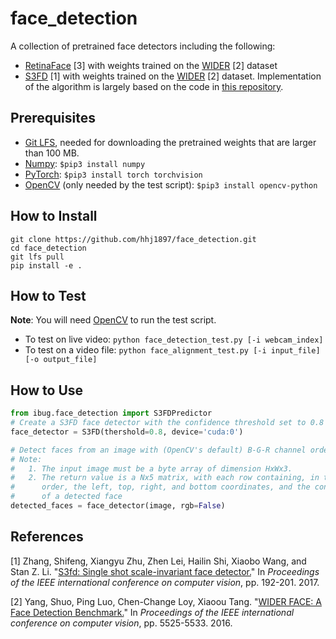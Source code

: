 # face_detection
A collection of pretrained face detectors including the following:
* [RetinaFace](https://arxiv.org/pdf/1905.00641) \[3\] with weights trained on the [WIDER](http://shuoyang1213.me/WIDERFACE/) \[2\] dataset
* [S3FD](http://openaccess.thecvf.com/content_ICCV_2017/papers/Zhang_S3FD_Single_Shot_ICCV_2017_paper.pdf) \[1\] with weights trained on the [WIDER](http://shuoyang1213.me/WIDERFACE/) \[2\] dataset. Implementation of the algorithm is largely based on the code in [this repository](https://github.com/cs-giung/face-detection-pytorch).

## Prerequisites
* [Git LFS](https://git-lfs.github.com/), needed for downloading the pretrained weights that are larger than 100 MB.
* [Numpy](https://www.numpy.org/): `$pip3 install numpy`
* [PyTorch](https://pytorch.org/): `$pip3 install torch torchvision`
* [OpenCV](https://opencv.org/) (only needed by the test script): `$pip3 install opencv-python`

## How to Install
```
git clone https://github.com/hhj1897/face_detection.git
cd face_detection
git lfs pull
pip install -e .
```

## How to Test
__Note__: You will need [OpenCV](https://opencv.org/) to run the test script.
* To test on live video: `python face_detection_test.py [-i webcam_index]`
* To test on a video file: `python face_alignment_test.py [-i input_file] [-o output_file]`

## How to Use
```python
from ibug.face_detection import S3FDPredictor
# Create a S3FD face detector with the confidence threshold set to 0.8
face_detector = S3FD(thershold=0.8, device='cuda:0')

# Detect faces from an image with (OpenCV's default) B-G-R channel order
# Note:
#   1. The input image must be a byte array of dimension HxWx3.
#   2. The return value is a Nx5 matrix, with each row containing, in this
#      order, the left, top, right, and bottom coordinates, and the confidence 
#      of a detected face
detected_faces = face_detector(image, rgb=False)
```

## References
\[1\] Zhang, Shifeng, Xiangyu Zhu, Zhen Lei, Hailin Shi, Xiaobo Wang, and Stan Z. Li. "[S3fd: Single shot scale-invariant face detector.](http://openaccess.thecvf.com/content_ICCV_2017/papers/Zhang_S3FD_Single_Shot_ICCV_2017_paper.pdf)" In _Proceedings of the IEEE international conference on computer vision_, pp. 192-201. 2017.

\[2\] Yang, Shuo, Ping Luo, Chen-Change Loy, Xiaoou Tang. "[WIDER FACE: A Face Detection Benchmark.](http://openaccess.thecvf.com/content_cvpr_2016/papers/Yang_WIDER_FACE_A_CVPR_2016_paper.pdf)" In _Proceedings of the IEEE international conference on computer vision_, pp. 5525-5533. 2016.
